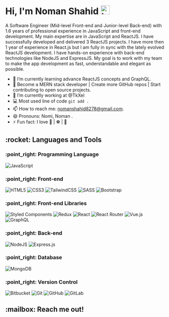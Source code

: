 <h1>Hi, I'm Noman Shahid <img src="https://user-images.githubusercontent.com/1303154/88677602-1635ba80-d120-11ea-84d8-d263ba5fc3c0.gif" width="28px" alt="hi"></h1>

A Software Engineer (Mid-level Front-end and Junior-level Back-end) with 1.6 years of professional experience in JavaScript and front-end development. My main expertise are in JavaScript and ReactJS. I have successfully developed and delivered 3 ReactJS projects. I have more then 1 year of experience in React.js but I am fully in sync with the lately evolved ReactJS development. I have hands-on experience with back-end technologies like NodeJS and ExpressJS. My goal is to work with my team to make the app development as fast, understandable and elegant as possible.

- 🌱 I’m currently learning advance ReactJS concepts and GraphQL.
- :goal_net:	Become a MERN stack developer | Create more GitHub repos | Start contributing to open source projects.
- 🔭 I’m currently working at @TkXel
- :computer: Most used line of code `git add .`
- 📫 How to reach me: nomanshahid8278@gmail.com.
- 😄 Pronouns: Nomi, Noman .
- ⚡ Fun fact: I love  :cricket_game:	| :soccer: | :movie_camera:	



<h2>:rocket: Languages and Tools</h2>

<h3>:point_right:  Programming Language</h3>

![JavaScript](https://img.shields.io/badge/javascript-%23323330.svg?style=for-the-badge&logo=javascript&logoColor=%23F7DF1E)

<h3>:point_right:  Front-end</h3>

![HTML5](https://img.shields.io/badge/html5-%23E34F26.svg?style=for-the-badge&logo=html5&logoColor=white) ![CSS3](https://img.shields.io/badge/css3-%231572B6.svg?style=for-the-badge&logo=css3&logoColor=white) ![TailwindCSS](https://img.shields.io/badge/tailwindcss-%2338B2AC.svg?style=for-the-badge&logo=tailwind-css&logoColor=white) ![SASS](https://img.shields.io/badge/SASS-hotpink.svg?style=for-the-badge&logo=SASS&logoColor=white) ![Bootstrap](https://img.shields.io/badge/bootstrap-%23563D7C.svg?style=for-the-badge&logo=bootstrap&logoColor=white)

<h3>:point_right:  Front-end Libraries</h3>

![Styled Components](https://img.shields.io/badge/styled--components-DB7093?style=for-the-badge&logo=styled-components&logoColor=white) ![Redux](https://img.shields.io/badge/redux-%23593d88.svg?style=for-the-badge&logo=redux&logoColor=white) ![React](https://img.shields.io/badge/react-%2320232a.svg?style=for-the-badge&logo=react&logoColor=%2361DAFB) ![React Router](https://img.shields.io/badge/React_Router-CA4245?style=for-the-badge&logo=react-router&logoColor=white) ![Vue.js](https://img.shields.io/badge/vuejs-%2335495e.svg?style=for-the-badge&logo=vuedotjs&logoColor=%234FC08D) ![GraphQL](https://img.shields.io/badge/-GraphQL-E10098?style=for-the-badge&logo=graphql&logoColor=white)

<h3>:point_right:  Back-end</h3>

![NodeJS](https://img.shields.io/badge/node.js-%2343853D.svg?style=for-the-badge&logo=node.js&logoColor=white) ![Express.js](https://img.shields.io/badge/express.js-%23404d59.svg?style=for-the-badge&logo=express&logoColor=%2361DAFB)

<h3>:point_right:  Database</h3>

![MongoDB](https://img.shields.io/badge/MongoDB-%234ea94b.svg?style=for-the-badge&logo=mongodb&logoColor=white)

<h3>:point_right:  Version Control</h3>

![Bitbucket](https://img.shields.io/badge/bitbucket-%230047B3.svg?style=for-the-badge&logo=bitbucket&logoColor=white) ![Git](https://img.shields.io/badge/git-%23F05033.svg?style=for-the-badge&logo=git&logoColor=white) ![GitHub](https://img.shields.io/badge/github-%23121011.svg?style=for-the-badge&logo=github&logoColor=white) ![GitLab](https://img.shields.io/badge/gitlab-%23181717.svg?style=for-the-badge&logo=gitlab&logoColor=white)

<h2>:mailbox: Reach me out!</h2>

<!-- [![Linkedin Badge](https://img.shields.io/badge/Noman%20Shahid-0077B5?style=for-the-badge&logo=linkedin&logoColor=white)](https://www.linkedin.com/in/noman-shahid-2b475a130/) -->
